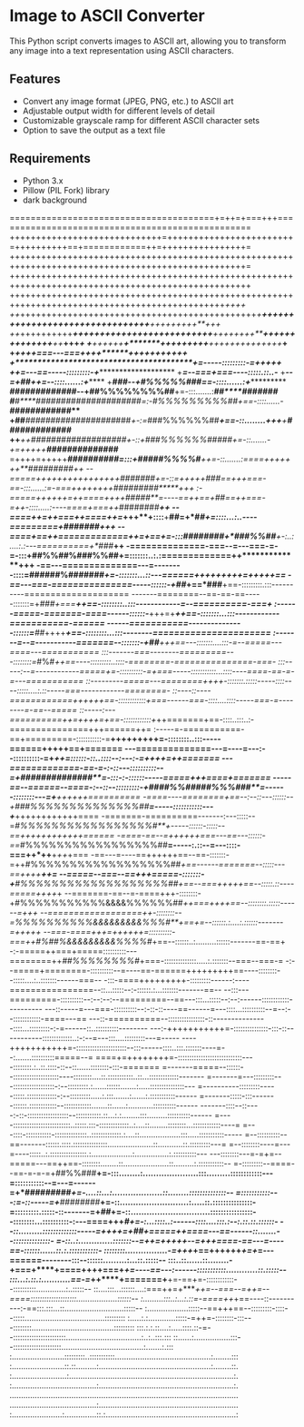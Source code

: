 # Image to ASCII Converter

This Python script converts images to ASCII art, allowing you to transform any image into a text representation using ASCII characters.

## Features

- Convert any image format (JPEG, PNG, etc.) to ASCII art
- Adjustable output width for different levels of detail
- Customizable grayscale ramp for different ASCII character sets
- Option to save the output as a text file

## Requirements

- Python 3.x
- Pillow (PIL Fork) library
- dark background



=======================================+=++=+===+++=================================================
+++++++++++++++++++++++++++++=++++++++++++++++++++++++=++++++++++==+============++=++++++++++++++++=
+++++++++++++++++++++++++++++++++++++++++++++++++++++++++++++++++++++++++++++++++++++++++++++++++++=
++++++++++++++++++++++++++++++++++++++++++++++++++++++++++++++++++++++++++++++++++++++++++++++++++++
+++++++++++++++++++++++++++++++++++++++++++++++++++++++++++++++++++++++++++++++++++++++++++++++*++++
++*+++++++++++++++++++++++++++++++++++++++++++++*+**++++++++++++++++++++++++++++++++**+++++++++**+++
++*++++++++++*******++++++++++++++++*+++++++++**+******++++++++*****++++++++++++++***+*+***+++*****+
+**++++++********+*************+******++++**************++++********+++++++++++*++***+*************+
+***************+************+**************++===---===+++**+*******++++++*++++********************+
+****************************************+=-----:::::::::-=+********++**+**************************+
+**************************************+=---==-----:::::::::-+**************************************
+*************************************=--===+===----:::::.::..-*************************************
+************************************--=+**##***++=--::::......:+***********************************
+******************************###**--+*#%%%%%###**==-::::......:+**********************************
************#####****###**##***###*--+##%%%%%%%%##**+=-:::.......:***********##****#####********##**
**#**#****##################**###*=:-*#%%%%%%%%%##**+==-::::......-*********#*#****######*#****###**
+****##***##################*###*+-:=*###%%%%%%##****+==-::........+++***+*********#########***####*
++******++*#####**##############+-::+*###%%%%%%#####***+=-::.......-+=+++++******############***##**
=++++=+++++**********##########*=:::+#####%%%%#*******++=-::.......:====+++++*++**#########*******++
--=====++++++++++++++++*#######+=-::=+++++###*==+++===-==-:::......:=-===++++++++*#########*****+*++
:-=====++++++=++====++++#####**=----==++==+##==+*+===-=++-::::.....:----====+===++*########*******++
--====++=++===++====++=***+++**+::::****+**##=+*#*****#*+=::::...:..----=========+*#######****+***++
--====+==++=============++=+==+=-:::*########+*###%%##**+-:..:....:.:---==========+*###***********++
-==============-===--=---===-=-=-:::+##%%##%#**##%%##**+=:::::::..:.:=============++*************+++
-==---==============---=--------::::=######%#**######*+=-:::::::...::---======++++++****+++=++*+++==
-==---===-===============-----::::::-+*##***+==*###**+==-:::::::::.:::----------====================
-------========--==-==-==-----:::::::=+*###+===*****++==-::::::::..:::------------=--==========-===+
:------=====-=======-====------::::::-******+++=+***++==-:::::::...:::------------===========-======
------===========---------------::::::=**##*++++****+==-::::::::...:::--------======================
:-------=--=-----------=======--:::::::-+*##****+++==---:::::::....:::-=--=====---====---===========
:::-------===--------=========---::::::::=*#%#*++==----:::::::::..::::-========-===============-===-
:::-----:--=------------=====+=-::::::::::-=+===-----:::::::::::...::::----====-==-=-=---===========
::---------=====---========++++-:::::::.:::::-----::::----:::::....:.::-----===------------========-
::----::----============++++++==-::::::::::::+===------===-::::....::::-----===-=--------=-==--=====
::-----:---==========++=++++=+==-::::::::::::+*++=======+==-::::..:::..:-===============+++======++=
:-----=-===========-==+=========-:::::::::::-=****+++++++++=-::::::::..:::-----======+++++==+=======
---==============---=----=---:--::::::::::-=+*************++=::::::-::..::::--:---:-=+*+++=++=======
---=============-==-=-:-::---::::::::::--=+*##############**=-:::-:-::::::-----=====++*+====+=======
-----==--======--====-:--::--:::::::::-+*####%%#####%%%###**=------::::::::---=+****++++++==========
-====----========+==--:--::---::::::--+###%%%%%%%%%%%%%%##**=-----:::::::::::---+***++++++++++++====
-=======-==========-------:---:::::--=*#%%%%%%%%%%%%%%%%%#**+-----::::::-:::::--==++++++++++++======
-====-==--=++++++===---==---::::::-==*#%%%%%%%%%%%%%%%%%##**=-----:.::--=---::::-===++*++**+*++*+===
-==---=----==++++++==--==-:::::::-=++#%%%%%%%%%%%%%%%%%%##*+==------=======--:::::---==++++******++=
--=====--===--==+++=====-:::::::-+**#%%%%%%%%%%%%%%%%%%%##*+==--===++*+++==--:::::.::----=====++++*+
--=======-==--=-====+++-::::::::-+#%%%%%%%%%%%&&&&%%%%%%##*++===++++==--::::::::.:::::------=++****+
--==================++-::::::::--=*%%%%%%%%%%&&&&&&&&&%%%#**+==+=--::::::.:....:.::::::-------=+++++
--===-====+++=++++++=::::::::::-===++*#%##%&&&&&&&&&%%%%#*+==--::::::..:.........::::::-------==-==+
-:-=====++===+=====::::::::::---========++*##%%%%%%%%#*+===-::::::::::::::.....:.:::::::--===--===-=
-:--=====+========-::::::::::--=----==-======+++++++++==----::::::::--:::::....:..:::::::------===--
-:::-====+++++++++-:::::::::------:----================--::...:::::--:-::::::.:...:::::::-------==--
--:::---=========-::::::::::--:--:--:--=========--==---:::...:::::--:--:------::::::::::::----------
---::-----=---===-::::::::::--:-::-::----==------=---::::...::::::::::--=--:--::::::::::::-====---==
---::-==========--::::::::::::::::-::---------------::::...:::::::::-:-=------::..::::::::::--------
---:-+++++++++++=-:::::::::::::::-:::-::-----------:::::::::::::..:-:--=---:::....:::::::::---=-----
----+++++++++++=-::::::::::::::::::::::--:::------::::..:::.:::::::----=--:.......::::::::::=====--=
====+=++++++++=-::::::::::::::::::::::::::::----::::::::.:..::.::::-::--::......::::::::-:::-=======
=-------=====--::::::--::::::::::::::::::::----::::::::....::.:::::::::::..::...:::::::::::::-------
=-------=---:::::::::---::::::::::::::::::-:--:::::::::.:......::::::.......:.....:::::::::::::::---
=----------:::::::::-----:::::.:::::::::::::-:--:::::::::.....:.:::.......:......:.:::::::::::------
=-------:::::-:::-------::::::.::::::::::::--::::::::::::.......::......:...........::::::::::------
-------::::--::----:-::-::::::::::::::::::--:::::::::::.::...:.:........:::.........::::::::::------
=----:::::::::::::::::::::::::..:::::.:::-:::::::::::::..:....::........::::::::...::::::::::::----=
=---::::-:::::::::::-::::::::::::::..:::::::::::::.:....::..................:::.....:::::::::::-----
=--::::::::::--==-------::::::.::::.:::::::::::::::....................::...........::.:::::::::---=
=--::::::::----=---=----:::::..:.::::::::::::::::.:..................:...............:.::::::::::---
---::::::::---=-=+=--=====---==++==-::::::::........::....................::.........:.:::::::::::--
=-:::::::::--====--==-=-=-=+##%%###**+=-:::........:.....................:::.........::::::::::::---
=:::::::::::--=---=------=+*#########*****+=-....::...:...................::........::::::::::::::--
=:::::::::::---:=-::-----=+**###*#####******+=-::..........................:.....::.:::::::::::::::-
=:::::::::.:::::-::-------=+*********##*********+=-::..............................::::::::::::::::-
-::::::::...::::::::::-:---====+++**************#*+=-:...::::..:------::::....:::.:--:.::.::.::::::-
--::.........:::::::::::::-----=+++**********+=+*##+=====++====---==------::.......--::::::::::::::-
=-::..:.............:::::::--=++=++++*********+--=+++====-==---=----==-::::::......::.:.:::::::::::-
::::::::................-=+++***+==++++++*+=+***=---======--------:::--::::::.........:...::.:::::--
:::..::......::........-+===+****+====++++**===+*+=----==---:------:::::::::::............::.:::::--
:::...:.::.:...........==-=*++****+=======+**+=-==+=-::::::::::::--::::::::::.............:..:::::--
::....:::...::::::....:===++=+****++=--===--=++=--====::::::::::::::::::::..................::::::--
:.........:::..:...:.::=-====++*+==----::----------:-==:::.:::...::..........................:::::--
:..................:::::--==+++==--:::::::::-::::--:::::...................................:::::::::
:.....:.:............:::::-=++=-::::::::-:::---::::::::....................................:::::::::
:::.:.:.::....:.....::::.::-=--:::::::::::::::::::::::.................................:..:..:::.:::
::......:................:::--:::::::::::::::::::::....................................:.......:.:::
:.......................:::::::::..:::::::::::..........................................:........:::
:.......................::.::.........:.................................................:........::.
:........................:........................................................................:.
:.....................................:...........................................................:.
....................................................................................................
......................................:.............................................................
:......................:..............::.:.........................................................: